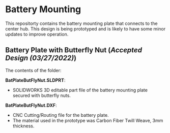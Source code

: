 # Battery Mounting
This repositorty contains the battery mounting plate that connects to the center hub. This design is being prototyped and is likely to have some minor updates to improve operation.

## Battery Plate with Butterfly Nut (*Accepted Design (03/27/2022)*)
The contents of the folder:

**BatPlateButFlyNut.SLDPRT**:
- SOLIDWORKS  3D editable part file of the battery mounting plate secured with butterfly nuts.

**BatPlateButFlyNut.DXF**:
- CNC Cutting/Routing file for the battery plate.
- The material used in the prototype was Carbon Fiber Twill Weave, 3mm thickness.
